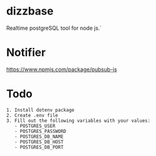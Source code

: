 # dizzbase
Realtime postgreSQL tool for node js.´

# Notifier 
https://www.npmjs.com/package/pubsub-js

# Todo
    1. Install dotenv package 
    2. Create .env file 
    3. Fill out the following variables with your values:
       - POSTGRES_USER
       - POSTGRES_PASSWORD
       - POSTGRES_DB_NAME
       - POSTGRES_DB_HOST
       - POSTGRES_DB_PORT
